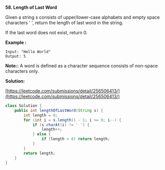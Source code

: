**58. Length of Last Word**

Given a string s consists of upper/lower-case alphabets and empty space characters ' ', return the length of last word in the string.

If the last word does not exist, return 0.

**Example :**
```
Input: "Hello World"
Output: 5
```
**Note::**
A word is defined as a character sequence consists of non-space characters only.

**Solution:**

[https://leetcode.com/submissions/detail/256506413/](https://leetcode.com/submissions/detail/256506413/)
```java
class Solution {
    public int lengthOfLastWord(String s) {
        int length = 0;		
        for (int i = s.length() - 1; i >= 0; i--) {
            if (s.charAt(i) != ' ') {
                length++;
            } else { 				
                if (length > 0) return length;
            }
        }
        return length;
    }
}
```